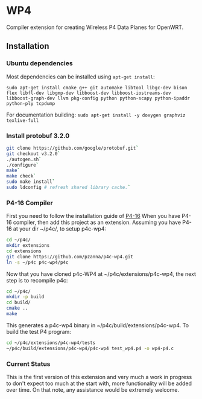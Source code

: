 # WP4
Compiler extension for creating Wireless P4 Data Planes for OpenWRT.

## Installation

### Ubuntu dependencies

Most dependencies can be installed using `apt-get install`:

`sudo apt-get install cmake g++ git automake libtool libgc-dev bison flex
libfl-dev libgmp-dev libboost-dev libboost-iostreams-dev
libboost-graph-dev llvm pkg-config python python-scapy python-ipaddr python-ply
tcpdump`

For documentation building:
`sudo apt-get install -y doxygen graphviz texlive-full`

### Install protobuf 3.2.0
```bash
git clone https://github.com/google/protobuf.git`
git checkout v3.2.0`
./autogen.sh`
./configure`
make`
make check`
sudo make install`
sudo ldconfig # refresh shared library cache.`
```

### P4-16 Compiler
First you need to follow the installation guide of [P4-16](https://github.com/p4lang/p4c/)
When you have P4-16 compiler, then add this project as an extension.
Assuming you have P4-16 at your dir  ~/p4c/, to setup p4c-wp4:
```bash
cd ~/p4c/
mkdir extensions
cd extensions
git clone https://github.com/pzanna/p4c-wp4.git
ln -s ~/p4c p4c-wp4/p4c
```
Now that you have cloned p4c-WP4 at ~/p4c/extensions/p4c-wp4, the next step is to
recompile p4c:
```bash
cd ~/p4c/
mkdir -p build
cd build/
cmake ..
make
```
This generates a p4c-wp4 binary in ~/p4c/build/extensions/p4c-wp4.
To build the test P4 program:
```bash
cd ~/p4c/extensions/p4c-wp4/tests
~/p4c/build/extensions/p4c-wp4/p4c-wp4 test_wp4.p4 -o wp4-p4.c
```

### Current Status
This is the first version of this extension and very much a work in progress to don't expect too much at the start with, more functionality will be added over time. On that note, any assistance would be extremely welcome.